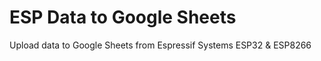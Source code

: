 # ESP Data to Google Sheets
Upload data to Google Sheets from  Espressif Systems ESP32 &amp; ESP8266 
